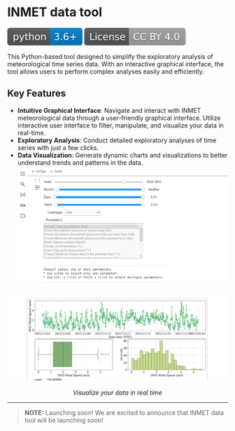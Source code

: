 # INMET data tool
[![](docs/img/python-3.6+-blue.svg)](https://www.python.org/downloads/) [![](docs/img/licence.svg)](LICENSE.txt)  

This Python-based tool designed to simplify the exploratory analysis of meteorological time series data. With an interactive graphical interface, the tool allows users to perform complex analyses easily and efficiently.


## Key Features

- **Intuitive Graphical Interface**: Navigate and interact with INMET meteorological data through a user-friendly graphical interface. Utilize interactive user interface to filter, manipulate, and visualize your data in real-time.
- **Exploratory Analysis**: Conduct detailed exploratory analyses of time series with just a few clicks.
- **Data Visualization**: Generate dynamic charts and visualizations to better understand trends and patterns in the data.
[![](docs/img/ui.png)](https://www.python.org/downloads/) 

[![](docs/img/overviewWindSpeed.svg)](https://www.python.org/downloads/) 
<p align="center">
  <em>Visualize your data in real time</em>
</p>

---
> **NOTE:** Launching soon!
> We are excited to announce that INMET data tool will be launching soon! 
